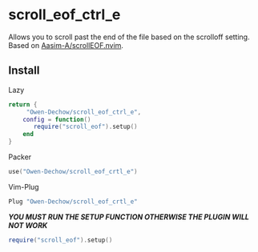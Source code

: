 # scroll_eof_ctrl_e

Allows you to scroll past the end of the file based on the scrolloff setting.
Based on [Aasim-A/scrollEOF.nvim](https://github.com/Aasim-A/scrollEOF.nvim/tree/master).

## Install 

Lazy
```lua
return {
     "Owen-Dechow/scroll_eof_ctrl_e",
    config = function()
       require("scroll_eof").setup()
    end
}
```

Packer
```lua
use("Owen-Dechow/scroll_eof_crtl_e")
```

Vim-Plug
```lua
Plug "Owen-Dechow/scroll_eof_crtl_e"
```

***YOU MUST RUN THE SETUP FUNCTION OTHERWISE THE PLUGIN WILL NOT WORK***
```lua
require("scroll_eof").setup()
```
